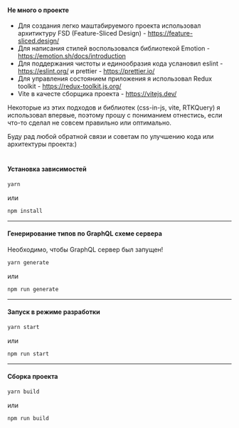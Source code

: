 #### Не много о проекте
 - Для создания  легко маштабируемого проекта использовал архитиктуру FSD (Feature-Sliced Design) - https://feature-sliced.design/
 - Для написания стилей воспользовался библиотекой  Emotion - https://emotion.sh/docs/introduction
 - Для поддержания чистоты и единообразия кода услановил eslint - https://eslint.org/ и prettier - https://prettier.io/
 - Для управления состоянием приложения я использовал Redux toolkit - https://redux-toolkit.js.org/
 - Vite в качесте сборщика проекта - https://vitejs.dev/

Некоторые из этих подходов и библиотек (css-in-js, vite, RTKQuery) я использовал впервые, поэтому прошу с пониманием отнестись, если что-то сделал не совсем правильно или оптимально.

Буду рад любой обратной связи и советам по улучшению кода или архитектуры проекта:)
#
#### Установка зависимостей

```bash
yarn
```

или

```bash
npm install
```

---

#### Генерирование типов по GraphQL схеме сервера

Необходимо, чтобы GraphQL сервер был запущен!

```bash
yarn generate
```

или

```bash
npm run generate
```

---

#### Запуск в режиме разработки

```bash
yarn start
```

или

```bash
npm run start
```

---

#### Сборка проекта

```bash
yarn build
```

или

```bash
npm run build
```
